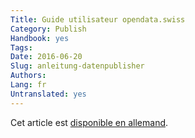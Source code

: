 ```yaml
---
Title: Guide utilisateur opendata.swiss
Category: Publish
Handbook: yes
Tags:
Date: 2016-06-20
Slug: anleitung-datenpublisher
Authors:
Lang: fr
Untranslated: yes
---
```


Cet article est [disponible en allemand](/de/publish/anleitung-datenpublisher).
